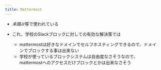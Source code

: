 ```yaml
---
title: Mattermost
---
```


* *未踏Jr*等で使われている

* これ、学校のSlackブロックに対しての有効な解決策では
  
  * mattermostは好きなドメインでセルフホスティングできるので、ドメインでブロックする事は出来ない
  * 学校が使っているブロックシステムは自由度なさそうなので、mattermostへのアクセスだけブロックとかは出来なさそう
